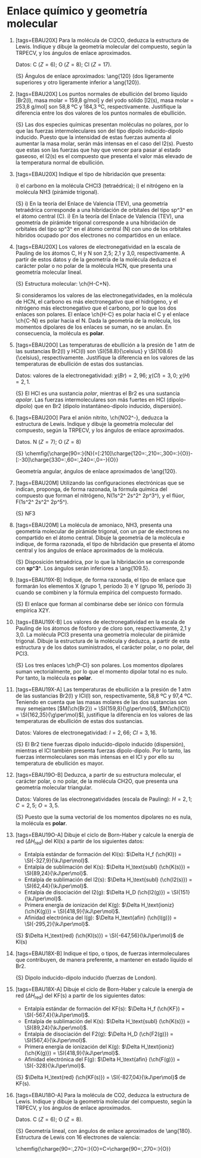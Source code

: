 # Enlace químico y geometría molecular

1.  [tags=EBAU20X] Para la molécula de Cl2CO, deduzca la estructura de Lewis. Indique y dibuje la geometría molecular
    del compuesto, según la TRPECV, y los ángulos de enlace aproximados.

    Datos: C ($Z = 6$); O ($Z = 8$); Cl ($Z = 17$).

    {S} Ángulos de enlace aproximados: \ang{120} (dos ligeramente superiores y otro ligeramente inferior a \ang{120}).

1.  [tags=EBAU20X] Los puntos normales de ebullición del bromo líquido [Br2(l), masa molar = 159,8 g/mol] y del yodo
    sólido [I2(s), masa molar = 253,8 g/mol] son 58,8 ºC y 184,3 ºC, respectivamente. Justifique la
    diferencia entre los dos valores de los puntos normales de ebullición.

    {S} Las dos especies químicas presentan moléculas no polares, por lo que las fuerzas
    intermoleculares son del tipo dipolo inducido-dipolo inducido. Puesto que la intensidad de estas
    fuerzas aumenta al aumentar la masa molar, serán más intensas en el caso del I2(s). Puesto que
    estas son las fuerzas que hay que vencer para pasar al estado gaseoso, el I2(s) es el compuesto que presenta el
    valor más elevado de la temperatura normal de ebullición.

1.  [tags=EBAU20X] Indique el tipo de hibridación que presenta:

    i)  el carbono en la molécula CHCl3 (tetraédrica);
    i)  el nitrógeno en la molécula NH3 (pirámide trigonal).

    {S}
    i)  En la teoría del Enlace de Valencia (TEV), una geometría tetraédrica corresponde a una hibridación de orbitales del tipo sp^3^ en el átomo central (C).
    i)  En la teoría del Enlace de Valencia (TEV), una geometría de pirámide trigonal corresponde a una hibridación de orbitales del tipo sp^3^ en el átomo central (N) con uno de los orbitales híbridos ocupado por dos electrones no compartidos en un enlace.

1.  [tags=EBAU20X] Los valores de electronegatividad en la escala de Pauling de los átomos C, H y N son 2,5; 2,1 y 3,0, respectivamente. A partir de estos datos y de la geometría de la molécula deduzca el carácter polar o no polar de la molécula HCN, que presenta una geometría molecular lineal.

    {S} Estructura molecular: \ch{H-C+N}.

    Si consideramos los valores de las electronegatividades, en la molécula de HCN, el carbono es más electronegativo que el hidrógeno, y el nitrógeno más electronegativo que el carbono, por lo que los dos enlaces son polares. El enlace \ch{H-C} es polar hacia el C y el enlace \ch{C-N} es polar hacia el N. Dada la geometría de la molécula, los momentos dipolares de los enlaces se suman, no se anulan. En consecuencia, la molécula es **polar**.

1.  [tags=EBAU20O] Las temperaturas de ebullición a la presión de 1 atm de las sustancias Br2(l) y HCl(l) son \SI{58.8}{\celsius} y \SI{108.6}{\celsius}, respectivamente. Justifique la diferencia en los valores de las temperaturas de ebullición de estas dos sustancias.

    Datos: valores de la electronegatividad: $\chi (Br) = 2,96$; $\chi (Cl) = 3,0$; $\chi (H) = 2,1$.

    {S} El HCl es una sustancia *polar*, mientras el Br2 es una sustancia *apolar*. Las fuerzas intermoleculares son más fuertes en HCl (dipolo-dipolo) que en Br2 (dipolo instantáneo-dipolo inducido, dispersión).

1.  [tags=EBAU20O] Para el anión nitrito, \ch{NO2^-}, deduzca la estructura de Lewis. Indique y dibuje la geometría molecular del compuesto, según la TRPECV, y los ángulos de enlace aproximados.
    
    Datos. N ($Z = 7$); O ($Z = 8$)

    {S} \chemfig{\charge{90=\:}{N}(=[:210]\charge{120=\:,210=\:,300=\:}{O})-[:-30]\charge{330=\:,60=\:,240=\:,0=-}{O}}

    Geometría angular, ángulos de enlace aproximados de \ang{120}.

1.  [tags=EBAU20M] Utilizando las configuraciones electrónicas que se indican, proponga, de forma razonada, la fórmula química del compuesto que forman el nitrógeno, N(1s^2^ 2s^2^ 2p^3^), y el flúor, F(1s^2^ 2s^2^ 2p^5^).

    {S} NF3

1.  [tags=EBAU20M] La molécula de amoniaco, NH3, presenta una geometría molecular de pirámide trigonal, con un par de electrones no compartido en el átomo central. Dibuje la geometría de la molécula e indique, de forma razonada, el tipo de hibridación que presenta el átomo central y los ángulos de enlace aproximados de la molécula.

    {S} Disposición tetraédrica, por lo que la hibridación se corresponde con **sp^3^**. Los ángulos serán inferiores a \ang{109.5}.

1.  [tags=EBAU19X-B] Indique, de forma razonada, el tipo de enlace que formarán los elementos X (grupo 1, período 3) e Y (grupo 16, período 3) cuando se combinen y la fórmula empírica del compuesto formado.

    {S} El enlace que forman al combinarse debe ser iónico con fórmula empírica X2Y.

1.  [tags=EBAU19X-B] Los valores de electronegatividad en la escala de Pauling de los átomos de fósforo y de cloro son, respectivamente, 2,1 y 3,0. La molécula PCl3 presenta una geometría molecular de pirámide trigonal. Dibuje la estructura de la molécula y deduzca, a partir de esta estructura y de los datos suministrados, el carácter polar, o no polar, del PCl3.

    {S} Los tres enlaces \ch{P-Cl} son polares. Los momentos dipolares suman vectorialmente, por lo que el momento dipolar total no es nulo. Por tanto, la molécula es **polar**.

1.  [tags=EBAU19X-A] Las temperaturas de ebullición a la presión de 1 atm de las sustancias Br2(l) y ICl(l) son, respectivamente, 58,8 ºC y 97,4 ºC. Teniendo en cuenta que las masas molares de las dos sustancias son muy semejantes [$M(\ch{Br2}) = \SI{159,8}{\g\per\mol}$, $M(\ch{ICl}) = \SI{162,35}{\g\per\mol}$], justifique la diferencia en los valores de las temperaturas de ebullición de estas dos sustancias.

    Datos: Valores de electronegatividad: $I = 2,66$; $Cl = 3,16$.

    {S} El Br2 tiene fuerzas dipolo inducido-dipolo inducido (dispersión), mientras el ICl también presenta fuerzas dipolo-dipolo. Por lo tanto, las fuerzas intermoleculares son más intensas en el ICl y por ello su temperatura de ebullición es mayor.

1.  [tags=EBAU19O-B] Deduzca, a partir de su estructura molecular, el carácter polar, o no polar, de la molécula CH2O, que presenta una geometría molecular triangular.

    Datos: Valores de las electronegatividades (escala de Pauling): $H = 2,1$; $C = 2,5$; $O = 3,5$.

    {S} Puesto que la suma vectorial de los momentos dipolares no es nula, la molécula es **polar**.

1.  [tags=EBAU19O-A] Dibuje el ciclo de Born-Haber y calcule la energía de red ($\Delta H_\text{red}$) del KI(s) a partir de los siguientes datos: 
    -   Entalpía estándar de formación del KI(s):   $\Delta H_f (\ch{KI})              = \SI{-327,9}{\kJ\per\mol}$.
    -   Entalpía de sublimación del K(s):           $\Delta H_\text{subl} (\ch{K(s)})  = \SI{89,24}{\kJ\per\mol}$.
    -   Entalpía de sublimación del I2(s):          $\Delta H_\text{subl} (\ch{I2(s)}) = \SI{62,44}{\kJ\per\mol}$.
    -   Entalpía de disociación del I2(g):          $\Delta H_D (\ch{I2(g)})           = \SI{151}{\kJ\per\mol}$.
    -   Primera energía de ionización del K(g):     $\Delta H_\text{ioniz} (\ch{K(g)}) = \SI{418,9}{\kJ\per\mol}$.
    -   Afinidad electrónica del I(g):              $\Delta H_\text{afin} (\ch{I(g)})  = \SI{-295,2}{\kJ\per\mol}$.

    {S} $\Delta H_\text{red} (\ch{KI(s)}) = \SI{-647,56}{\kJ\per\mol}$ de KI(s)

1.  [tags=EBAU18X-B] Indique el tipo, o tipos, de fuerzas intermoleculares que contribuyen, de manera preferente, a mantener en estado líquido el Br2.

    {S} Dipolo inducido-dipolo inducido (fuerzas de London).

1.  [tags=EBAU18X-A] Dibuje el ciclo de Born-Haber y calcule la energía de red ($\Delta H_\text{red}$) del KF(s) a partir de los siguientes datos:
    -   Entalpía estándar de formación del KF(s):   $\Delta H_f (\ch{KF})              = \SI{-567,4}{\kJ\per\mol}$.
    -   Entalpía de sublimación del K(s):           $\Delta H_\text{subl} (\ch{K(s)})  = \SI{89,24}{\kJ\per\mol}$.
    -   Entalpía de disociación del F2(g):          $\Delta H_D (\ch{F2(g)})           = \SI{567,4}{\kJ\per\mol}$.
    -   Primera energía de ionización del K(g):     $\Delta H_\text{ioniz} (\ch{K(g)}) = \SI{418,9}{\kJ\per\mol}$.
    -   Afinidad electrónica del F(g):              $\Delta H_\text{afin} (\ch{F(g)})  = \SI{-328}{\kJ\per\mol}$.

    {S} $\Delta H_\text{red} (\ch{KF(s)}) = \SI{-827,04}{\kJ\per\mol}$ de KF(s).

1.  [tags=EBAU18O-A] Para la molécula de CO2, deduzca la estructura de Lewis. Indique y dibuje la geometría molecular
del compuesto, según la TRPECV, y los ángulos de enlace aproximados.
    
    Datos. C ($Z = 6$); O ($Z = 8$).

    {S} Geometría lineal, con ángulos de enlace aproximados de \ang{180}. Estructura de Lewis con 16 electrones de valencia:

    \chemfig{\charge{90=\:,270=\:}{O}=C=\charge{90=\:,270=\:}{O}}
